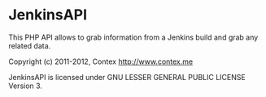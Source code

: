 JenkinsAPI
==========

This PHP API allows to grab information from a Jenkins build and grab any related data.

Copyright (c) 2011-2012, Contex <http://www.contex.me>

JenkinsAPI is licensed under GNU LESSER GENERAL PUBLIC LICENSE Version 3.
